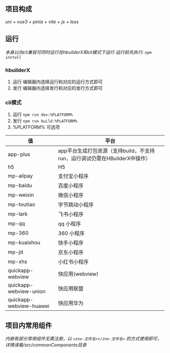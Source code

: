 ## 项目构成
*uni + vue3 + pinia + vite + js + less*
## 运行
*本身以向cli兼容可同时运行在hbuilderX和cli模式下运行*
*运行前先执行: `npm install`*
### hbuilderX
1. 运行
	编辑器内选择运行和对应的运行方式即可
2. 发行
	编辑器内选择发行和对应的发行方式即可
### cli模式
1. 运行
	`npm run dev:%PLATFORM%`
2. 发行
	`npm run build:%PLATFORM%`
3. %PLATFORM% 可选项

| 值 | 平台 |
| --- | --- |
| app-plus                | app平台生成打包资源（支持build，不支持run，运行调试仍需在HBuilderX中操作）|
| h5                      | H5 |
| mp-alipay				  | 支付宝小程序 |
| mp-baidu				  | 百度小程序 |
| mp-weixin				  | 微信小程序 |
| mp-toutiao			  | 字节跳动小程序 |
| mp-lark				  | 飞书小程序 |
| mp-qq					  | qq 小程序 |
| mp-360				  | 360 小程序 |
| mp-kuaishou			  | 快手小程序 |
| mp-jd					  | 京东小程序 |
| mp-xhs				  | 小红书小程序 |
| quickapp-webview		  | 快应用(webview) |
| quickapp-webview-union  | 快应用联盟 |
| quickapp-webview-huawei | 快应用华为 |
## 项目内常用组件
*内嵌有部分常用组件无需注册，以 `<znx-文件名></znx-文件名>` 的方式使用即可，详情请看/src/commonComponents目录*
